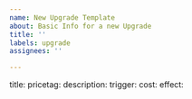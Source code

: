```yaml
---
name: New Upgrade Template
about: Basic Info for a new Upgrade
title: ''
labels: upgrade
assignees: ''

---
```


title:
pricetag:
description:
trigger:
cost:
effect:

